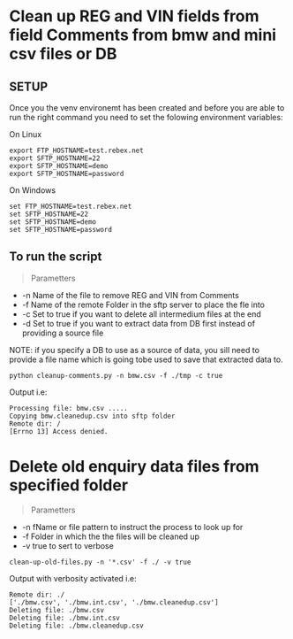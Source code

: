 # Clean up REG and VIN fields from field Comments from bmw and mini csv files or DB

## SETUP 
Once you the venv environemt has been created and before you are able to run the right command you need to set the folowing environment variables:

On Linux
```
export FTP_HOSTNAME=test.rebex.net
export SFTP_HOSTNAME=22 
export SFTP_HOSTNAME=demo
export SFTP_HOSTNAME=password
```

On Windows
```
set FTP_HOSTNAME=test.rebex.net
set SFTP_HOSTNAME=22 
set SFTP_HOSTNAME=demo
set SFTP_HOSTNAME=password
```


## To run the script

> Parametters
* -n Name of the file to remove REG and VIN from Comments
* -f Name of the remote Folder in the sftp server to place the fle into
* -c Set to true if you want to delete all intermedium files at the end
* -d Set to true if you want to extract data from DB first instead of providing a source file

NOTE: if you specify a DB to use as a source of data, you sill need to provide a file name which is going tobe used to save that extracted data to.

```
python cleanup-comments.py -n bmw.csv -f ./tmp -c true 
```


Output i.e: 
```
Processing file: bmw.csv .....
Copying bmw.cleanedup.csv into sftp folder
Remote dir: /
[Errno 13] Access denied.
```

# Delete old enquiry data files from specified folder

> Parametters
* -n fName or file pattern to instruct the process to look up for 
* -f Folder in which the the files will be cleaned up
* -v true to sert to verbose


```
clean-up-old-files.py -n '*.csv' -f ./ -v true
```

Output with verbosity activated i.e: 
```
Remote dir: ./
['./bmw.csv', './bmw.int.csv', './bmw.cleanedup.csv']
Deleting file: ./bmw.csv
Deleting file: ./bmw.int.csv
Deleting file: ./bmw.cleanedup.csv
```